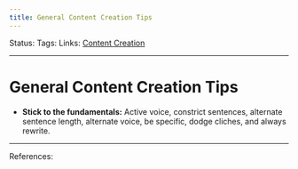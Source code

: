 ```yaml
---
title: General Content Creation Tips
---
```

Status:
Tags:
Links: [Content Creation](out/content-creation.md)
___
# General Content Creation Tips
-   **Stick to the fundamentals:** Active voice, constrict sentences, alternate sentence length, alternate voice, be specific, dodge cliches, and always rewrite.

___
References:
